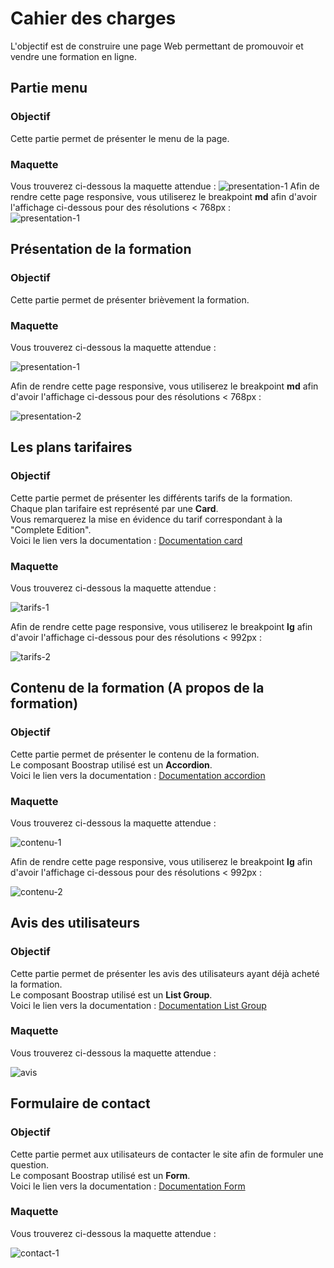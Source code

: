 # Cahier des charges

L'objectif est de construire une page Web permettant de promouvoir et vendre une formation en ligne.

## Partie menu

### Objectif

Cette partie permet de présenter le menu de la page.

### Maquette

Vous trouverez ci-dessous la maquette attendue :
![presentation-1](images/menu-1.png)
Afin de rendre cette page responsive, vous utiliserez le breakpoint **md** afin d'avoir l'affichage ci-dessous pour des
résolutions < 768px :   
![presentation-1](images/menu-2.png)

## Présentation de la formation

### Objectif

Cette partie permet de présenter brièvement la formation.

### Maquette

Vous trouverez ci-dessous la maquette attendue :

![presentation-1](images/presentation-1.png)

Afin de rendre cette page responsive, vous utiliserez le breakpoint **md** afin d'avoir l'affichage ci-dessous pour des
résolutions < 768px :

![presentation-2](images/presentation-2.png)

## Les plans tarifaires

### Objectif

Cette partie permet de présenter les différents tarifs de la formation.   
Chaque plan tarifaire est représenté par une **Card**.   
Vous remarquerez la mise en évidence du tarif correspondant à la "Complete Edition".   
Voici le lien vers la documentation : [Documentation card](https://getbootstrap.com/docs/5.3/components/card/)

### Maquette

Vous trouverez ci-dessous la maquette attendue :

![tarifs-1](images/tarifs-1.png)

Afin de rendre cette page responsive, vous utiliserez le breakpoint **lg** afin d'avoir l'affichage ci-dessous pour des
résolutions < 992px :

![tarifs-2](images/tarifs-2.png)

## Contenu de la formation (A propos de la formation)

### Objectif

Cette partie permet de présenter le contenu de la formation.   
Le composant Boostrap utilisé est un **Accordion**.   
Voici le lien vers la documentation : [Documentation accordion](https://getbootstrap.com/docs/5.3/components/accordion/)

### Maquette

Vous trouverez ci-dessous la maquette attendue :

![contenu-1](images/contenu-1.png)

Afin de rendre cette page responsive, vous utiliserez le breakpoint **lg** afin d'avoir l'affichage ci-dessous pour des
résolutions < 992px :

![contenu-2](images/contenu-2.png)

## Avis des utilisateurs

### Objectif

Cette partie permet de présenter les avis des utilisateurs ayant déjà acheté la formation.   
Le composant Boostrap utilisé est un **List Group**.   
Voici le lien vers la
documentation : [Documentation List Group](https://getbootstrap.com/docs/5.3/components/list-group/)

### Maquette

Vous trouverez ci-dessous la maquette attendue :

![avis](images/avis.png)

## Formulaire de contact

### Objectif

Cette partie permet aux utilisateurs de contacter le site afin de formuler une question.   
Le composant Boostrap utilisé est un **Form**.   
Voici le lien vers la
documentation : [Documentation Form](https://getbootstrap.com/docs/5.3/forms/overview/)

### Maquette

Vous trouverez ci-dessous la maquette attendue :

![contact-1](images/contact-1.png)

